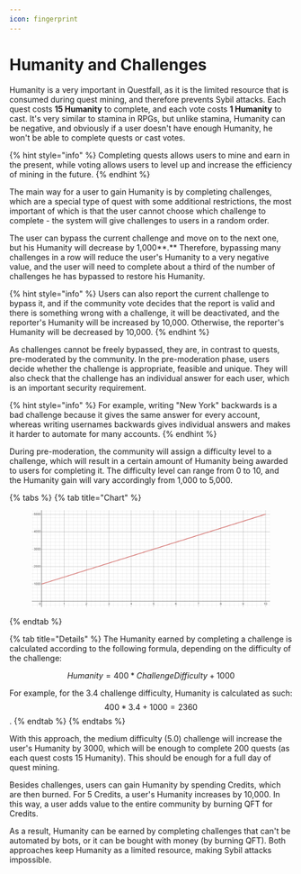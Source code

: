 ```yaml
---
icon: fingerprint
---
```


# Humanity and Challenges

Humanity is a very important in Questfall, as it is the limited resource that is consumed during quest mining, and therefore prevents Sybil attacks. Each quest costs **15 Humanity** to complete, and each vote costs **1 Humanity** to cast. It's very similar to stamina in RPGs, but unlike stamina, Humanity can be negative, and obviously if a user doesn't have enough Humanity, he won't be able to complete quests or cast votes.

{% hint style="info" %}
Completing quests allows users to mine and earn in the present, while voting allows users to level up and increase the efficiency of mining in the future.
{% endhint %}

The main way for a user to gain Humanity is by completing challenges, which are a special type of quest with some additional restrictions, the most important of which is that the user cannot choose which challenge to complete - the system will give challenges to users in a random order.

The user can bypass the current challenge and move on to the next one, but his Humanity will decrease by 1,000**.** Therefore, bypassing many challenges in a row will reduce the user's Humanity to a very negative value, and the user will need to complete about a third of the number of challenges he has bypassed to restore his Humanity.

{% hint style="info" %}
Users can also report the current challenge to bypass it, and if the community vote decides that the report is valid and there is something wrong with a challenge, it will be deactivated, and the reporter's Humanity will be increased by 10,000. Otherwise, the reporter's Humanity will be decreased by 10,000.
{% endhint %}

As challenges cannot be freely bypassed, they are, in contrast to quests, pre-moderated by the community. In the pre-moderation phase, users decide whether the challenge is appropriate, feasible and unique. They will also check that the challenge has an individual answer for each user, which is an important security requirement.

{% hint style="info" %}
For example, writing "New York" backwards is a bad challenge because it gives the same answer for every account, whereas writing usernames backwards gives individual answers and makes it harder to automate for many accounts.
{% endhint %}

During pre-moderation, the community will assign a difficulty level to a challenge, which will result in a certain amount of Humanity being awarded to users for completing it. The difficulty level can range from 0 to 10, and the Humanity gain will vary accordingly from 1,000 to 5,000.

{% tabs %}
{% tab title="Chart" %}
<figure><img src="../.gitbook/assets/image.png" alt=""><figcaption></figcaption></figure>
{% endtab %}

{% tab title="Details" %}
The Humanity earned by completing a challenge is calculated according to the following formula, depending on the difficulty of the challenge:

$$
Humanity=400*ChallengeDifficulty+1000
$$

For example, for the 3.4 challenge difficulty, Humanity is calculated as such: $$400*3.4+1000=2360$$.
{% endtab %}
{% endtabs %}

With this approach, the medium difficulty (5.0) challenge will increase the user's Humanity by 3000, which will be enough to complete 200 quests (as each quest costs 15 Humanity). This should be enough for a full day of quest mining.

Besides challenges, users can gain Humanity by spending Credits, which are then burned. For 5 Credits, a user's Humanity increases by 10,000. In this way, a user adds value to the entire community by burning QFT for Credits.

As a result, Humanity can be earned by completing challenges that can't be automated by bots, or it can be bought with money (by burning QFT). Both approaches keep Humanity as a limited resource, making Sybil attacks impossible.
